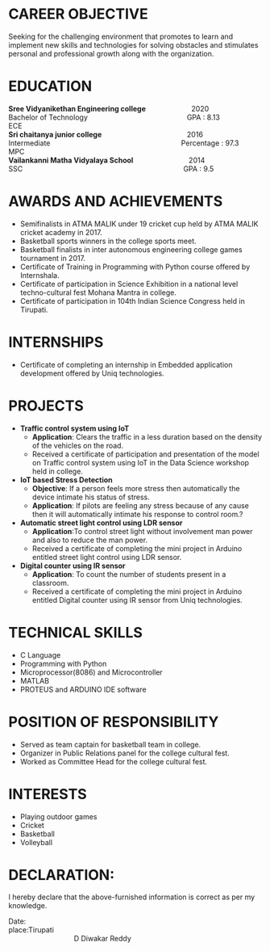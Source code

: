 # CAREER OBJECTIVE
Seeking for the challenging environment that promotes to learn and implement new skills and technologies for solving obstacles and stimulates personal and professional growth along with the organization.
   
# EDUCATION
 **Sree Vidyanikethan Engineering college**   &nbsp;  &nbsp; &nbsp;  &nbsp; &nbsp; &nbsp;   &nbsp;  &nbsp; &nbsp;  &nbsp; &nbsp;           2020<br /> 
Bachelor of Technology&nbsp; &nbsp;   &nbsp;  &nbsp; &nbsp;  &nbsp;&nbsp;  &nbsp; &nbsp;  &nbsp; &nbsp; &nbsp;   &nbsp;  &nbsp; &nbsp;  &nbsp;&nbsp;  &nbsp; &nbsp;  &nbsp; &nbsp; &nbsp;   &nbsp;  &nbsp; &nbsp; &nbsp;     GPA : 8.13<br />
ECE<br />
**Sri chaitanya junior college**&nbsp;  &nbsp; &nbsp;  &nbsp; &nbsp; &nbsp;   &nbsp;  &nbsp; &nbsp;  &nbsp;&nbsp;  &nbsp; &nbsp;  &nbsp; &nbsp; &nbsp;   &nbsp;  &nbsp; &nbsp;  &nbsp; &nbsp; &nbsp;                 2016<br />
Intermediate	                                &nbsp;  &nbsp; &nbsp;  &nbsp; &nbsp; &nbsp;   &nbsp;  &nbsp; &nbsp;  &nbsp;&nbsp;  &nbsp; &nbsp;  &nbsp; &nbsp; &nbsp;   &nbsp;  &nbsp; &nbsp;  &nbsp;&nbsp;  &nbsp; &nbsp;  &nbsp; &nbsp; &nbsp;   &nbsp;  &nbsp; &nbsp;  &nbsp;&nbsp;  &nbsp; &nbsp;  &nbsp;  Percentage : 97.3<br />
MPC<br />
**Vailankanni Matha Vidyalaya School**&nbsp; &nbsp;   &nbsp;  &nbsp; &nbsp;  &nbsp;&nbsp;  &nbsp; &nbsp;  &nbsp; &nbsp; &nbsp;&nbsp; &nbsp;   &nbsp;    	        2014<br />
SSC&nbsp; &nbsp;   &nbsp;  &nbsp; &nbsp;  &nbsp;&nbsp;  &nbsp; &nbsp;  &nbsp; &nbsp; &nbsp;   &nbsp;  &nbsp; &nbsp;  &nbsp;&nbsp;  &nbsp; &nbsp;  &nbsp; &nbsp; &nbsp;   &nbsp;  &nbsp; &nbsp;&nbsp; &nbsp;   &nbsp;  &nbsp; &nbsp;  &nbsp;&nbsp;  &nbsp; &nbsp;  &nbsp; &nbsp; &nbsp;   &nbsp;  &nbsp; &nbsp;  &nbsp;&nbsp;  &nbsp;                                           GPA : 9.5<br />

# AWARDS AND ACHIEVEMENTS


* Semifinalists in ATMA MALIK under 19 cricket cup  held by ATMA MALIK cricket academy in 2017.
* Basketball sports winners in the college sports meet.
* Basketball finalists in inter autonomous engineering college games tournament in 2017.
* Certificate of Training in Programming with Python course offered by Internshala.
* Certificate of participation in Science Exhibition in a national level techno-cultural fest Mohana Mantra in college.
* Certificate of participation in 104th Indian Science Congress held in Tirupati.

# INTERNSHIPS

* Certificate of completing an internship in Embedded application development offered by Uniq technologies.

# PROJECTS
* **Traffic control system using IoT**
  * **Application**: Clears the traffic in a less duration based on the density of the vehicles on the road.
  * Received a certificate of participation and presentation of the model on Traffic control system using IoT in the Data Science workshop held in college.
 * **IoT based Stress Detection**
   * **Objective**: If a person feels more stress then automatically the device intimate his status of stress.
   * **Application**: If pilots are feeling any stress because of any cause then it will automatically intimate his response to control room.?
  * **Automatic street light control using LDR sensor**
    * **Application**:To control street light without involvement man power and also to reduce the man power.
    * Received a certificate of completing the mini project in Arduino entitled street light control using LDR sensor.
* **Digital counter using IR sensor**
  * **Application**: To count the number of students present in a classroom.
   * Received a certificate of completing the mini project in Arduino entitled Digital counter using IR sensor from Uniq technologies.
   
# TECHNICAL SKILLS

* C Language
* Programming with Python
* Microprocessor(8086) and Microcontroller
* MATLAB
* PROTEUS and ARDUINO IDE software

# POSITION OF RESPONSIBILITY

* Served as team captain for basketball team in college.
* Organizer in Public Relations panel for the college cultural fest.
*  Worked as Committee Head for the college cultural fest.

# INTERESTS

* Playing outdoor games
* Cricket
* Basketball
* Volleyball

# DECLARATION:

I hereby declare that the above-furnished information is correct as per my knowledge.

Date:<br />
place:Tirupati&nbsp; &nbsp;   &nbsp;  &nbsp; &nbsp;  &nbsp;&nbsp;  &nbsp; &nbsp;  &nbsp; &nbsp; &nbsp;   &nbsp;  &nbsp; &nbsp;  &nbsp;&nbsp;  &nbsp; &nbsp;  &nbsp; &nbsp; &nbsp;   &nbsp;  &nbsp; &nbsp;    &nbsp; &nbsp;   &nbsp;  &nbsp; &nbsp;  &nbsp;&nbsp;  &nbsp; &nbsp;  &nbsp; &nbsp; &nbsp;   &nbsp;  &nbsp;&nbsp;  &nbsp; &nbsp;    &nbsp; &nbsp;   &nbsp;  &nbsp; &nbsp;  &nbsp;&nbsp;  &nbsp; &nbsp;  &nbsp; &nbsp; &nbsp;   &nbsp;  &nbsp;  &nbsp;&nbsp;  &nbsp; &nbsp;  &nbsp; &nbsp; &nbsp;   &nbsp;  &nbsp; &nbsp;    &nbsp; &nbsp;   &nbsp;  &nbsp; &nbsp;  &nbsp;     	                                                                      D Diwakar Reddy
